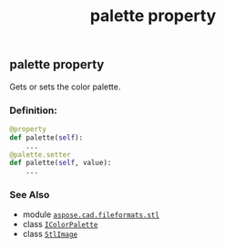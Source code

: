 ﻿---
title: palette property
second_title: Aspose.CAD for Python via .NET API References
description: 
type: docs
weight: 190
url: /aspose.cad.fileformats.stl/stlimage/palette/
is_root: false
---

## palette property


Gets or sets the color palette.
### Definition:
```python
@property
def palette(self):
    ...
@palette.setter
def palette(self, value):
    ...
```

### See Also
* module [`aspose.cad.fileformats.stl`](../../)
* class [`IColorPalette`](/cad/python-net/aspose.cad/icolorpalette)
* class [`StlImage`](/cad/python-net/aspose.cad.fileformats.stl/stlimage)
